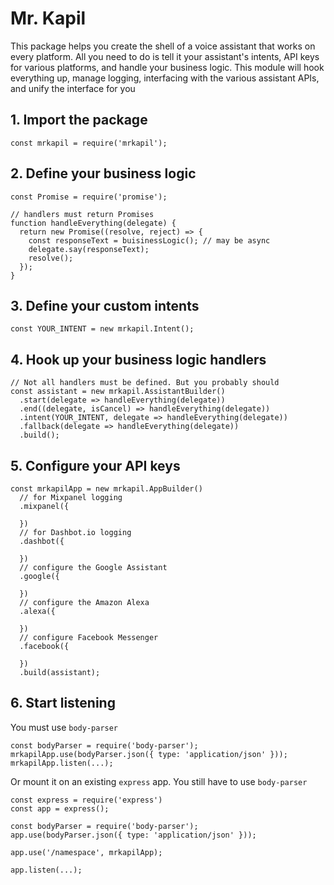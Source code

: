 # Mr. Kapil
This package helps you create the shell of a voice assistant
that works on every platform. All you need to do is tell it
your assistant's intents, API keys for various platforms, and
handle your business logic. This module will hook everything up,
manage logging, interfacing with the various assistant APIs, and
unify the interface for you

## 1. Import the package
```
const mrkapil = require('mrkapil');
```

## 2. Define your business logic
```
const Promise = require('promise');

// handlers must return Promises
function handleEverything(delegate) {
  return new Promise((resolve, reject) => {
    const responseText = buisinessLogic(); // may be async
    delegate.say(responseText);
    resolve();
  });
}
```

## 3. Define your custom intents
```
const YOUR_INTENT = new mrkapil.Intent();
```

## 4. Hook up your business logic handlers
```
// Not all handlers must be defined. But you probably should
const assistant = new mrkapil.AssistantBuilder()
  .start(delegate => handleEverything(delegate))
  .end((delegate, isCancel) => handleEverything(delegate))
  .intent(YOUR_INTENT, delegate => handleEverything(delegate))
  .fallback(delegate => handleEverything(delegate))
  .build();
```

## 5. Configure your API keys
```
const mrkapilApp = new mrkapil.AppBuilder()
  // for Mixpanel logging
  .mixpanel({
    
  })
  // for Dashbot.io logging
  .dashbot({
  
  })
  // configure the Google Assistant
  .google({
  
  })
  // configure the Amazon Alexa
  .alexa({
  
  })
  // configure Facebook Messenger
  .facebook({
  
  })
  .build(assistant);
```

## 6. Start listening
You must use `body-parser`
```
const bodyParser = require('body-parser');
mrkapilApp.use(bodyParser.json({ type: 'application/json' }));
mrkapilApp.listen(...);
```

Or mount it on an existing `express` app. You still
have to use `body-parser`
```
const express = require('express')
const app = express();

const bodyParser = require('body-parser');
app.use(bodyParser.json({ type: 'application/json' }));

app.use('/namespace', mrkapilApp);

app.listen(...);

```